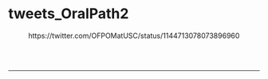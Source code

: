 # tweets_OralPath2


<figure class="wp-block-embed-twitter wp-block-embed is-type-rich">
<div class="wp-block-embed__wrapper">
https://twitter.com/OFPOMatUSC/status/1144713078073896960</div></figure>
<br>
<br>
<hr>
